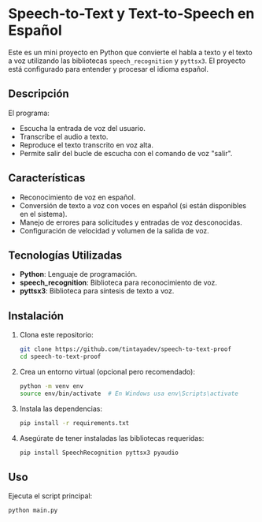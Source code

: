 # Speech-to-Text y Text-to-Speech en Español

Este es un mini proyecto en Python que convierte el habla a texto y el texto a voz utilizando las bibliotecas `speech_recognition` y `pyttsx3`. El proyecto está configurado para entender y procesar el idioma español.

## Descripción

El programa:
- Escucha la entrada de voz del usuario.
- Transcribe el audio a texto.
- Reproduce el texto transcrito en voz alta.
- Permite salir del bucle de escucha con el comando de voz "salir".

## Características

- Reconocimiento de voz en español.
- Conversión de texto a voz con voces en español (si están disponibles en el sistema).
- Manejo de errores para solicitudes y entradas de voz desconocidas.
- Configuración de velocidad y volumen de la salida de voz.

## Tecnologías Utilizadas

- **Python**: Lenguaje de programación.
- **speech_recognition**: Biblioteca para reconocimiento de voz.
- **pyttsx3**: Biblioteca para síntesis de texto a voz.

## Instalación

1. Clona este repositorio:
    ```bash
    git clone https://github.com/tintayadev/speech-to-text-proof
    cd speech-to-text-proof
    ```

2. Crea un entorno virtual (opcional pero recomendado):
    ```bash
    python -m venv env
    source env/bin/activate  # En Windows usa env\Scripts\activate
    ```

3. Instala las dependencias:
    ```bash
    pip install -r requirements.txt
    ```

4. Asegúrate de tener instaladas las bibliotecas requeridas:
    ```bash
    pip install SpeechRecognition pyttsx3 pyaudio
    ```

## Uso

Ejecuta el script principal:
```bash
python main.py
